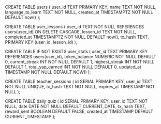 CREATE TABLE users (
  user_id           TEXT        PRIMARY KEY,
  name              TEXT        NOT NULL,
  language_to_learn TEXT        NOT NULL,
  created_at        TIMESTAMPTZ NOT NULL DEFAULT now()
);

CREATE TABLE user_lessons (
  user_id      TEXT        NOT NULL REFERENCES users(user_id) ON DELETE CASCADE,
  lesson_id    TEXT        NOT NULL,
  completed_at TIMESTAMPTZ NOT NULL DEFAULT now(),
  tx_hash      TEXT,
  PRIMARY KEY (user_id, lesson_id)
);

CREATE TABLE IF NOT EXISTS user_stats (
  user_id          TEXT        PRIMARY KEY REFERENCES users(user_id),
  token_balance    NUMERIC     NOT NULL DEFAULT 0,
  current_streak   INT         NOT NULL DEFAULT 1,
  highest_streak   INT         NOT NULL DEFAULT 1,
  total_yap_earned INT         NOT NULL DEFAULT 0,
  updated_at       TIMESTAMP   NOT NULL DEFAULT NOW()
);

CREATE TABLE teacher_sessions (
  id SERIAL PRIMARY KEY,
  user_id TEXT NOT NULL UNIQUE,
  tx_hash TEXT NOT NULL,
  expires_at TIMESTAMP NOT NULL
);


CREATE TABLE daily_quiz (
  id SERIAL PRIMARY KEY,
  user_id TEXT NOT NULL,
  date DATE NOT NULL DEFAULT CURRENT_DATE,
  tx_hash TEXT,
  reward_sent BOOLEAN DEFAULT FALSE,
  created_at TIMESTAMP DEFAULT CURRENT_TIMESTAMP
);
